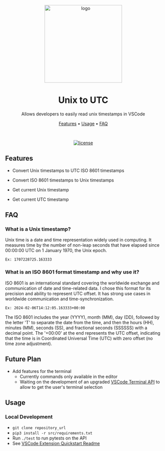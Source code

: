 <p align="center"><img src="https://github.com/3sannasia/VSCode-Extension-unix-to-utc/assets/54860072/94f63320-b1dd-48a8-9514-359b61b629b7" alt="logo" width="250px" /></p>

<h1 align="center">Unix to UTC</h1>

<p align="center"> Allows developers to easily read unix timestamps in VSCode</p>
<p align="center">
  <a href="#features">Features</a> •
  <a href="#usage">Usage</a> •
  <a href="#FAQ">FAQ</a>
</p>

<div align="center">

<br>

[![license](https://img.shields.io/github/license/dec0dOS/amazing-github-template.svg?style=flat-square)](LICENSE)

</div>

## Features

- Convert Unix timestamps to UTC ISO 8601 timestamps
  ![]()

- Convert ISO 8601 timestamps to Unix timestamps
  ![]()

- Get current Unix timestamp
  ![]()

- Get current UTC timestamp
  ![]()

## FAQ

### What is a Unix timestamp?

Unix time is a date and time representation widely used in computing. It measures time by the number of non-leap seconds that have elapsed since 00:00:00 UTC on 1 January 1970, the Unix epoch.

`Ex: 1707228725.163333`

### What is an ISO 8601 format timestamp and why use it?

ISO 8601 is an international standard covering the worldwide exchange and communication of date and time-related data. I chose this format for its precision and ability to represent UTC offset. It has strong use cases in worldwide communication and time-synchronization.

`Ex: 2024-02-06T14:12:05.163333+00:00`

The ISO 8601 includes the year (YYYY), month (MM), day (DD), followed by the letter 'T' to separate the date from the time, and then the hours (HH), minutes (MM), seconds (SS), and fractional seconds (SSSSSS) with a decimal point. The '+00:00' at the end represents the UTC offset, indicating that the time is in Coordinated Universal Time (UTC) with zero offset (no time zone adjustment).

## Future Plan

- Add features for the terminal
  - Currently commands only available in the editor
  - Waiting on the development of an upgraded [VSCode Terminal API](https://github.com/microsoft/vscode/issues/188173) to allow to get the user's terminal selection

## Usage

### Local Development

- `git clone repository_url`
- `pip3 install -r src/requirements.txt`
- Run `./test` to run pytests on the API
- See [VSCode Extension Quickstart Readme](vsc-extension-quickstart.md)
